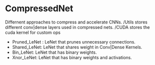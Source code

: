 # CompressedNet
Differnent approaches to compress and accelerate CNNs.
/Utils stores different conv|dense layers used in compressed nets.
/CUDA stores the cuda kernel for custom ops

- Pruned_LeNet : LeNet that prunes unnecessary connections.
- Shared_LeNet: LeNet that shares weight in Conv|Dense Kernels.
- Bin_LeNet: LeNet that has binary weights.
- Xnor_LeNet: LeNet that has binary weights and activations.
